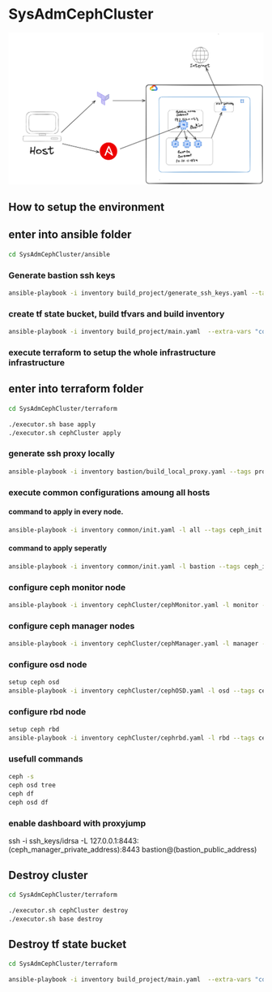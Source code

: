 # SysAdmCephCluster

![image info](./resources/network_diagram.png)


## How to setup the environment 

## enter into ansible folder
```bash
cd SysAdmCephCluster/ansible
```

### Generate bastion ssh keys 
```bash
ansible-playbook -i inventory build_project/generate_ssh_keys.yaml --tags ssh_keys -vv
```
### create tf state bucket, build tfvars and build inventory
```bash
ansible-playbook -i inventory build_project/main.yaml  --extra-vars "command=apply"  -vv
```

### execute terraform to setup the whole infrastructure infrastructure
## enter into terraform folder
```bash
cd SysAdmCephCluster/terraform
```
```bash
./executor.sh base apply
./executor.sh cephCluster apply
```

### generate ssh proxy locally
```bash
ansible-playbook -i inventory bastion/build_local_proxy.yaml --tags proxy_jump --ask-become-pass  -vv
```
### execute common configurations amoung all hosts
#### command to apply in every node.
```bash
ansible-playbook -i inventory common/init.yaml -l all --tags ceph_init --key-file "../ssh_keys/idrsa"  -vv
```
#### command to apply seperatly
```bash
ansible-playbook -i inventory common/init.yaml -l bastion --tags ceph_init --key-file "../ssh_keys/idrsa"  -vv
```

### configure ceph monitor node
```bash
ansible-playbook -i inventory cephCluster/cephMonitor.yaml -l monitor --tags ceph_monitor_admin,ceph_monitor,ceph_osd,ceph_rbd,ceph_manager   --key-file "../ssh_keys/idrsa"  -vv
```

### configure ceph manager nodes
```bash
ansible-playbook -i inventory cephCluster/cephManager.yaml -l manager --tags ceph_manager,ceph_manager_dashboard --key-file "../ssh_keys/idrsa"  -vv
```

### configure osd node
```bash
setup ceph osd
ansible-playbook -i inventory cephCluster/cephOSD.yaml -l osd --tags ceph_osd --key-file "../ssh_keys/idrsa"  -vv
```
### configure rbd node
```bash
setup ceph rbd
ansible-playbook -i inventory cephCluster/cephrbd.yaml -l rbd --tags ceph_rbd --key-file "../ssh_keys/idrsa"  -vv
```

### usefull commands
```bash
ceph -s
ceph osd tree
ceph df 
ceph osd df 
```


### enable dashboard with proxyjump

ssh -i ssh_keys/idrsa -L 127.0.0.1:8443:(ceph_manager_private_address):8443 bastion@(bastion_public_address)



## Destroy cluster

```bash
cd SysAdmCephCluster/terraform
```
```bash
./executor.sh cephCluster destroy
./executor.sh base destroy
```

## Destroy tf state bucket

```bash
cd SysAdmCephCluster/terraform
```
```bash
ansible-playbook -i inventory build_project/main.yaml  --extra-vars "command=destroy"  -vv
```
